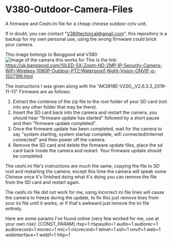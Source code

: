 # V380-Outdoor-Camera-Files
A firmware and Ceshi.ini file for a cheap chinese outdoor cctv unit.

If in doubt, you can contact "V380technical@gmail.com", this repository is a backup for my own personal use, using the wrong firmware could brick your camera.

This image belongs to Banggood and V380
![Image of the camera this works for](https://i.imgur.com/kilub1N.jpg)
This is the link: https://uk.banggood.com/10LED-5X-Zoom-HD-2MP-IP-Security-Camera-WiFi-Wireless-1080P-Outdoor-PTZ-Waterproof-Night-Vision-ONVIF-p-1527199.html

The instructions I was given along with the "AK3918E-V200__V2.6.3.3_2019-11-13" Firmware are as follows:

1. Extract the contense of the zip file to the root folder of your SD card (not into any other folder that may be there).
2. Insert the SD card back into the camera and restart the camera, you should hear "firmware update has started" followed by a short pause and then "firmware update completed".
3. Once the firmware update has been completed, wait for the camera to say "system starting, system startup complete, wifi connected/internet connected" and then power off the camera.
4. Remove the SD card and delete the firmware update files, place the sd card back inside the camera and restart. Your firmware update should be completed.

The ceshi.ini file's instructions are much the same, copying the file to SD root and restarting the camera, except this time the camera will
speak some Chinese once it's finished doing what it's doing you can remove the file from the SD card and restart again.

The ceshi.ini file did not work for me, using incorrect ini file lines will cause the camera to freeze during the update, to fix this
just remove lines from your ini file until it works, or if that's awkward just remove the ini file entirely.

Here are some params I've found online (very few worked for me, use at your own risk):
  [CONST_PARAM]
  rtsp=1
  rtspaudio=1
  audio=1
  audiorec=1
  audiorecord=1
  micrec=1
  mic=1
  micrecord=1
  telnet=1
  ssh=1
  onvif=1
  web=1
  webinterface=1
  webif=1
  http=1
